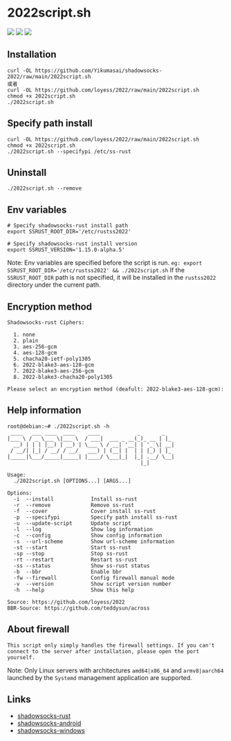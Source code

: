 # 2022script.sh
![](https://img.shields.io/github/stars/loyess/2022.svg)
![](https://img.shields.io/github/forks/loyess/2022.svg) 
![](https://img.shields.io/github/license/loyess/2022.svg)  

## Installation
```
curl -OL https://github.com/Yikumasai/shadowsocks-2022/raw/main/2022script.sh
或者
curl -OL https://github.com/loyess/2022/raw/main/2022script.sh
chmod +x 2022script.sh
./2022script.sh
```

## Specify path install
```
curl -OL https://github.com/loyess/2022/raw/main/2022script.sh
chmod +x 2022script.sh
./2022script.sh --specifypi /etc/ss-rust
```

## Uninstall
```
./2022script.sh --remove
```

## Env variables
```
# Specify shadowsocks-rust install path
export SSRUST_ROOT_DIR='/etc/rustss2022'

# Specify shadowsocks-rust install version
export SSRUST_VERSION='1.15.0-alpha.5'
```
Note: Env variables are specified before the script is run. `eg: export SSRUST_ROOT_DIR='/etc/rustss2022' && ./2022script.sh` If the `SSRUST_ROOT_DIR` path is not specified, it will be installed in the `rustss2022` directory under the current path.

## Encryption method
```
Shadowsocks-rust Ciphers: 

  1. none
  2. plain
  3. aes-256-gcm
  4. aes-128-gcm
  5. chacha20-ietf-poly1305
  6. 2022-blake3-aes-128-gcm
  7. 2022-blake3-aes-256-gcm
  8. 2022-blake3-chacha20-poly1305

Please select an encryption method (deafult: 2022-blake3-aes-128-gcm):
```

## Help information
```
root@debian:~# ./2022script.sh -h
 ____   ___ ____  ____    ____            _       _   
|___ \ / _ \___ \|___ \  / ___|  ___ _ __(_)_ __ | |_ 
  __) | | | |__) | __) | \___ \ / __| '__| | '_ \| __|
 / __/| |_| / __/ / __/   ___) | (__| |  | | |_) | |_ 
|_____|\___/_____|_____| |____/ \___|_|  |_| .__/ \__|
                                           |_|        

Usage: 
  ./2022script.sh [OPTIONS...] [ARGS...]

Options: 
  -i  --install            Install ss-rust
  -r  --remove             Remove ss-rust
  -f  --cover              Cover install ss-rust
  -p  --specifypi          Specify path install ss-rust
  -u  --update-script      Update script
  -l  --log                Show log information
  -c  --config             Show config information
  -s  --url-scheme         Show url-scheme information
  -st --start              Start ss-rust
  -sp --stop               Stop ss-rust
  -rt --restart            Restart ss-rust
  -ss --status             Show ss-rust status
  -b  --bbr                Enable bbr
  -fw --firewall           Config firewall manual mode
  -v  --version            Show script version number
  -h  --help               Show this help

Source: https://github.com/loyess/2022
BBR-Source: https://github.com/teddysun/across
```

## About firewall
```
This script only simply handles the firewall settings. If you can't connect to the server after installation, please open the port yourself.
```

Note: Only Linux servers with architectures `amd64|x86_64` and `armv8|aarch64` launched by the `Systemd` management application are supported.

## Links
- [shadowsocks-rust](https://github.com/shadowsocks/shadowsocks-rust)
- [shadowsocks-android](<https://github.com/shadowsocks/shadowsocks-android>)
- [shadowsocks-windows](<https://github.com/shadowsocks/shadowsocks-windows>)
